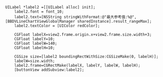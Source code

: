 	UILabel *label2 =[[UILabel alloc] init];
        label2.font = font_10;
        label2.text=[NSString stringWithFormat:@"最大参考值:%@",[BBDVLineChartViewGlobalManager sharedInstance].result_rangeMax];
        label2.textColor = [UIColor redColor];

        CGFloat labelX=view2.frame.origin.x+view2.frame.size.width+3;
        CGFloat labelY=10;
        CGFloat labelW=140;
        CGFloat labelH=10;
       
        CGSize size=[label2 boundingRectWithSize:CGSizeMake(0, labelH)];
        labelW=size.width;
        label2.frame=CGRectMake(labelX, labelY, labelW, labelH);
        [buttonView addSubview:label2];
